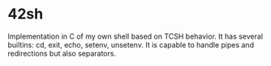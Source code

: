 # 42sh
Implementation in C of my own shell based on TCSH behavior.
It has several builtins:
cd, exit, echo, setenv, unsetenv.
It is capable to handle pipes and redirections but also separators.

